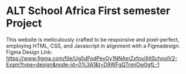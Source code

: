 ﻿# ALT School Africa First semester Project
This website is meticulously crafted to be responsive and pixel-perfect, employing HTML, CSS, and Javascript in alignment with a 
Figmadesign.
Figma Design Link: https://www.figma.com/file/Ug5dFpdPeyOy1NNAmZxfov/AltSchoolV2-Exam?type=design&node-id=0%3A1&t=D9WFgQTrmjOw0gfL-1
